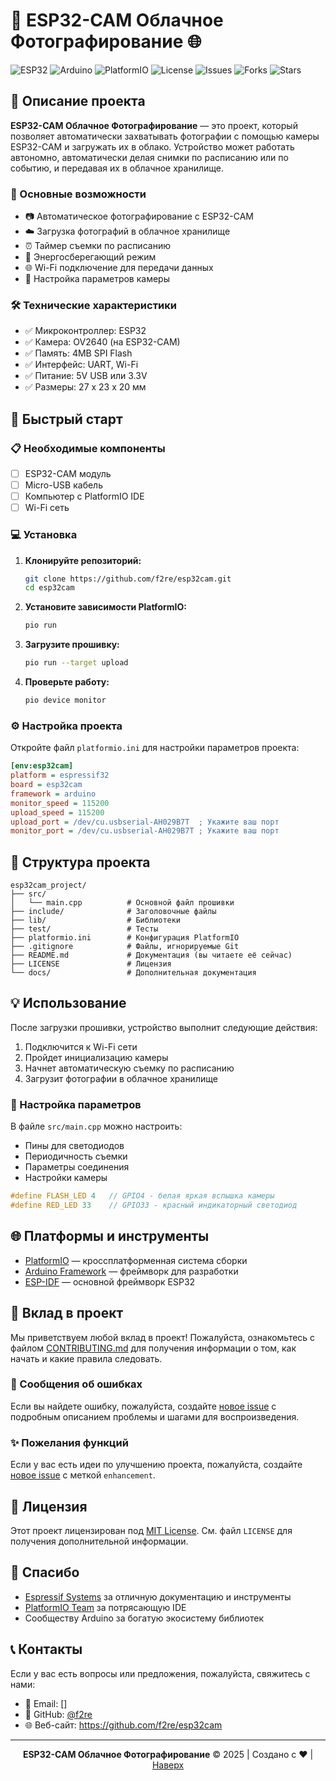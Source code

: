 # 📸 ESP32-CAM Облачное Фотографирование 🌐

![ESP32](https://img.shields.io/badge/ESP32-FF6600?style=for-the-badge&logo=espressif&logoColor=white)
![Arduino](https://img.shields.io/badge/Arduino-00979D?style=for-the-badge&logo=arduino&logoColor=white)
![PlatformIO](https://img.shields.io/badge/PlatformIO-1A1A1A?style=for-the-badge&logo=platformio&logoColor=00A8FF)
![License](https://img.shields.io/github/license/f2re/esp32cam?style=for-the-badge)
![Issues](https://img.shields.io/github/issues/f2re/esp32cam?style=for-the-badge)
![Forks](https://img.shields.io/github/forks/f2re/esp32cam?style=for-the-badge)
![Stars](https://img.shields.io/github/stars/f2re/esp32cam?style=for-the-badge)

## 📖 Описание проекта

**ESP32-CAM Облачное Фотографирование** — это проект, который позволяет автоматически захватывать фотографии с помощью камеры ESP32-CAM и загружать их в облако. Устройство может работать автономно, автоматически делая снимки по расписанию или по событию, и передавая их в облачное хранилище.

### 🎯 Основные возможности

- 📷 Автоматическое фотографирование с ESP32-CAM
- ☁️ Загрузка фотографий в облачное хранилище
- ⏰ Таймер съемки по расписанию
- 🔋 Энергосберегающий режим
- 🌐 Wi-Fi подключение для передачи данных
- 🎨 Настройка параметров камеры

### 🛠️ Технические характеристики

- ✅ Микроконтроллер: ESP32
- ✅ Камера: OV2640 (на ESP32-CAM)
- ✅ Память: 4MB SPI Flash
- ✅ Интерфейс: UART, Wi-Fi
- ✅ Питание: 5V USB или 3.3V
- ✅ Размеры: 27 x 23 x 20 мм

## 🚀 Быстрый старт

### 📋 Необходимые компоненты

- [ ] ESP32-CAM модуль
- [ ] Micro-USB кабель
- [ ] Компьютер с PlatformIO IDE
- [ ] Wi-Fi сеть

### 💻 Установка

1. **Клонируйте репозиторий:**
   ```bash
   git clone https://github.com/f2re/esp32cam.git
   cd esp32cam
   ```

2. **Установите зависимости PlatformIO:**
   ```bash
   pio run
   ```

3. **Загрузите прошивку:**
   ```bash
   pio run --target upload
   ```

4. **Проверьте работу:**
   ```bash
   pio device monitor
   ```

### ⚙️ Настройка проекта

Откройте файл `platformio.ini` для настройки параметров проекта:

```ini
[env:esp32cam]
platform = espressif32
board = esp32cam
framework = arduino
monitor_speed = 115200
upload_speed = 115200
upload_port = /dev/cu.usbserial-AH029B7T  ; Укажите ваш порт
monitor_port = /dev/cu.usbserial-AH029B7T ; Укажите ваш порт
```

## 📁 Структура проекта

```
esp32cam_project/
├── src/
│   └── main.cpp          # Основной файл прошивки
├── include/              # Заголовочные файлы
├── lib/                  # Библиотеки
├── test/                 # Тесты
├── platformio.ini        # Конфигурация PlatformIO
├── .gitignore            # Файлы, игнорируемые Git
├── README.md             # Документация (вы читаете её сейчас)
├── LICENSE               # Лицензия
└── docs/                 # Дополнительная документация
```

## 💡 Использование

После загрузки прошивки, устройство выполнит следующие действия:

1. Подключится к Wi-Fi сети
2. Пройдет инициализацию камеры
3. Начнет автоматическую съемку по расписанию
4. Загрузит фотографии в облачное хранилище

### 🔧 Настройка параметров

В файле `src/main.cpp` можно настроить:

- Пины для светодиодов
- Периодичность съемки
- Параметры соединения
- Настройки камеры

```cpp
#define FLASH_LED 4   // GPIO4 - белая яркая вспышка камеры
#define RED_LED 33    // GPIO33 - красный индикаторный светодиод
```

## 🌐 Платформы и инструменты

- [PlatformIO](https://platformio.org/) — кроссплатформенная система сборки
- [Arduino Framework](https://www.arduino.cc/) — фреймворк для разработки
- [ESP-IDF](https://docs.espressif.com/projects/esp-idf/) — основной фреймворк ESP32

## 🤝 Вклад в проект

Мы приветствуем любой вклад в проект! Пожалуйста, ознакомьтесь с файлом [CONTRIBUTING.md](CONTRIBUTING.md) для получения информации о том, как начать и какие правила следовать.

### 🐛 Сообщения об ошибках

Если вы найдете ошибку, пожалуйста, создайте [новое issue](https://github.com/meteo/esp32cam_project/issues) с подробным описанием проблемы и шагами для воспроизведения.

### ✨ Пожелания функций

Если у вас есть идеи по улучшению проекта, пожалуйста, создайте [новое issue](https://github.com/meteo/esp32cam_project/issues) с меткой `enhancement`.

## 📜 Лицензия

Этот проект лицензирован под [MIT License](LICENSE). См. файл `LICENSE` для получения дополнительной информации.

## 🌟 Спасибо

- [Espressif Systems](https://www.espressif.com/) за отличную документацию и инструменты
- [PlatformIO Team](https://platformio.org/) за потрясающую IDE
- Сообществу Arduino за богатую экосистему библиотек

## 📞 Контакты

Если у вас есть вопросы или предложения, пожалуйста, свяжитесь с нами:

- 📧 Email: []
- 💬 GitHub: [@f2re](https://github.com/f2re)
- 🌐 Веб-сайт: https://github.com/f2re/esp32cam

---

<div align="center">

**ESP32-CAM Облачное Фотографирование** © 2025 |
Создано с ❤️ |
[Наверх](#-esp32-cam-облачное-фотографирование-)

</div>